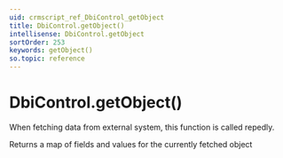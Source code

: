 ```yaml
---
uid: crmscript_ref_DbiControl_getObject
title: DbiControl.getObject()
intellisense: DbiControl.getObject
sortOrder: 253
keywords: getObject()
so.topic: reference
---
```


# DbiControl.getObject()

When fetching data from external system, this function is called repedly.

Returns a map of fields and values for the currently fetched object

